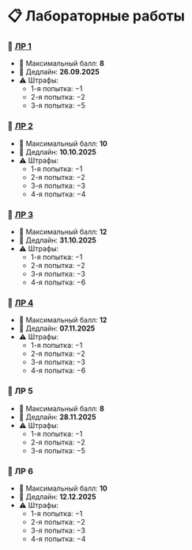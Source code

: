# 📋 Лабораторные работы  

### 📝 [ЛР 1](https://github.com/ogrock3t/Labwork-Data-Base-ITMO/blob/main/LabWork1.md)
- 🎯 Максимальный балл: **8**  
- 📅 Дедлайн: **26.09.2025**  
- ⚠️ Штрафы:  
  - 1-я попытка: −1  
  - 2-я попытка: −2  
  - 3-я попытка: −5  

### 📝 [ЛР 2](https://github.com/ogrock3t/Labwork-Data-Base-ITMO/blob/main/LabWork2.md)
- 🎯 Максимальный балл: **10**  
- 📅 Дедлайн: **10.10.2025**  
- ⚠️ Штрафы:  
  - 1-я попытка: −1  
  - 2-я попытка: −2  
  - 3-я попытка: −3  
  - 4-я попытка: −4  

### 📝 [ЛР 3](https://github.com/ogrock3t/Labwork-Data-Base-ITMO/blob/main/LabWork3.md)
- 🎯 Максимальный балл: **12**  
- 📅 Дедлайн: **31.10.2025**  
- ⚠️ Штрафы:  
  - 1-я попытка: −1  
  - 2-я попытка: −2  
  - 3-я попытка: −3  
  - 4-я попытка: −6  

### 📝 [ЛР 4]((https://github.com/ogrock3t/Labwork-Data-Base-ITMO/blob/main/LabWork4.md))
- 🎯 Максимальный балл: **12**  
- 📅 Дедлайн: **07.11.2025**  
- ⚠️ Штрафы:  
  - 1-я попытка: −1  
  - 2-я попытка: −2  
  - 3-я попытка: −3  
  - 4-я попытка: −6  

### 📝 ЛР 5  
- 🎯 Максимальный балл: **8**  
- 📅 Дедлайн: **28.11.2025**  
- ⚠️ Штрафы:  
  - 1-я попытка: −1  
  - 2-я попытка: −2  
  - 3-я попытка: −5  

### 📝 ЛР 6  
- 🎯 Максимальный балл: **10**  
- 📅 Дедлайн: **12.12.2025**  
- ⚠️ Штрафы:  
  - 1-я попытка: −1  
  - 2-я попытка: −2  
  - 3-я попытка: −3  
  - 4-я попытка: −4  
